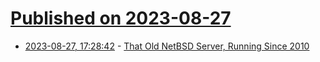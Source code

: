 # [Published on 2023-08-27](index.md)

* [2023-08-27, 17:28:42](https://lobste.rs/s/nrkga8/old_netbsd_server_running_since_2010) - [That Old NetBSD Server, Running Since 2010](https://it-notes.dragas.net/2023/08/27/that-old-netbsd-server-running-since-2010/)
